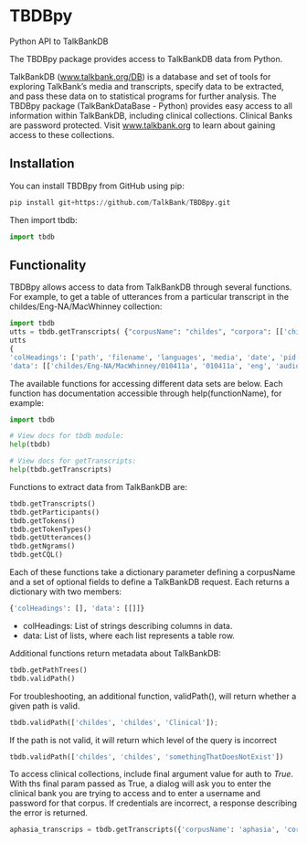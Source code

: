 
# TBDBpy
Python API to TalkBankDB

The TBDBpy package provides access to TalkBankDB data
from Python.

TalkBankDB (www.talkbank.org/DB) is a database and set of tools for
exploring TalkBank’s media and transcripts, specify data to be
extracted, and pass these data on to statistical programs for further
analysis. The TBDBpy package (TalkBankDataBase - Python) provides easy access
to all information within TalkBankDB, including clinical collections.
Clinical Banks are password protected. Visit www.talkbank.org to learn
about gaining access to these collections.

## Installation

You can install TBDBpy from GitHub using pip:
``` python
pip install git+https://github.com/TalkBank/TBDBpy.git
```
Then import tbdb:
``` python
import tbdb
```


## Functionality

TBDBpy allows access to data from TalkBankDB through several functions.
For example, to get a table of utterances from a particular transcript
in the childes/Eng-NA/MacWhinney collection:

``` python
import tbdb
utts = tbdb.getTranscripts( {"corpusName": "childes", "corpora": [['childes', 'Eng-NA', 'MacWhinney', '010411a']]} )
utts
{
'colHeadings': ['path', 'filename', 'languages', 'media', 'date', 'pid', 'designType', 'activityType', 'groupType'], 
'data': [['childes/Eng-NA/MacWhinney/010411a', '010411a', 'eng', 'audio', '1979-05-06', '11312/c-00016447-1', 'long', 'toyplay', 'TD']]}
```

The available functions for accessing different data sets are below. Each function has documentation
accessible through help(functionName), for example:

``` python
import tbdb

# View docs for tbdb module:
help(tbdb)

# View docs for getTranscripts:
help(tbdb.getTranscripts)
```

Functions to extract data from TalkBankDB are:
``` python
tbdb.getTranscripts()
tbdb.getParticipants()
tbdb.getTokens()
tbdb.getTokenTypes()
tbdb.getUtterances()
tbdb.getNgrams()
tbdb.getCQL()
```

Each of these functions take a dictionary parameter defining a corpusName and 
a set of optional fields to define a TalkBankDB request.  Each returns a dictionary with 
two members: 
``` python
{'colHeadings': [], 'data': [[]]}
```
* colHeadings: List of strings describing columns in data.
* data: List of lists, where each list represents a table row.

Additional functions return metadata about TalkBankDB:
```python
tbdb.getPathTrees()
tbdb.validPath()
```

For troubleshooting, an additional function, validPath(), will return
whether a given path is valid.

``` python
tbdb.validPath(['childes', 'childes', 'Clinical']);

```

If the path is not valid, it will return which level of the query is
incorrect

``` python
tbdb.validPath(['childes', 'childes', 'somethingThatDoesNotExist'])

```

To access clinical collections, include final argument value for auth to *True*. With ths final param passed as True, 
a dialog will ask you to enter the clinical bank you are trying to access and to
enter a username and password for that corpus.  If credentials
are incorrect, a response describing the error is returned.

``` python
aphasia_transcrips = tbdb.getTranscripts({'corpusName': 'aphasia', 'corpora': [['aphasia', 'English', 'Aphasia', 'Adler']]}, True)
```
